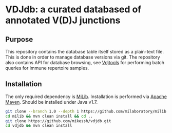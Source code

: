 # VDJdb: a curated databased of annotated V(D)J junctions

## Purpose

This repository contains the database table itself stored as a plain-text file. This is done in order to manage database versions via git.
The repository also contains API for database browsing, see [Vdjtools](https://github.com/mikessh/vdjtools) for performing batch queries for immune repertoire samples.

## Installation

The only required dependency is [MiLib](https://github.com/milaboratory/milib).
Installation is performed via [Apache Maven](http://maven.apache.org/). Should be installed under Java v1.7.

```bash
git clone --branch 1.0 --depth 1 https://github.com/milaboratory/milib.git
cd milib && mvn clean install && cd ..
git clone https://github.com/mikessh/vdjdb.git
cd vdjdb && mvn clean install
```

